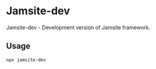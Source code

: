 # Jamsite-dev

Jamsite-dev - Development version of Jamsite framework.

## Usage

`npx jamsite-dev`
